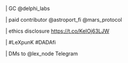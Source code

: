 | GC @delphi_labs

| paid contributor @astroport_fi @mars_protocol

| ethics disclosure https://t.co/KeIOj63LJW

| #LeXpunK #DADAfi

| DMs to @lex_node Telegram